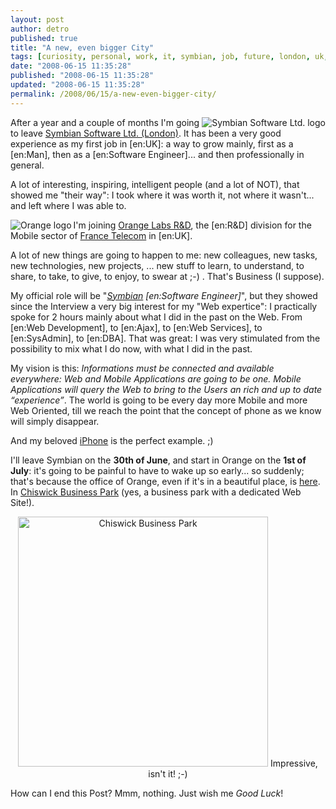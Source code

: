 ```yaml
---
layout: post
author: detro
published: true
title: "A new, even bigger City"
tags: [curiosity, personal, work, it, symbian, job, future, london, uk, english, orange, professional, opportunity, grow]
date: "2008-06-15 11:35:28"
published: "2008-06-15 11:35:28"
updated: "2008-06-15 11:35:28"
permalink: /2008/06/15/a-new-even-bigger-city/
---
```


<img src="http://www.symbian.com/images/logos/symbian.png" alt="Symbian Software Ltd. logo" align="right" /> After a year and a couple of months I'm going to leave <a href="http://www.symbian.com/about/contact/london/london.html">Symbian Software Ltd. (London)</a>. It has been a very good experience as my first job in [en:UK]: a way to grow mainly, first as a [en:Man], then as a [en:Software Engineer]... and then professionally in general.

A lot of interesting, inspiring, intelligent people (and a lot of NOT), that showed me "their way": I took where it was worth it, not where it wasn't... and left where I was able to.

<!--more-->
<img src="http://www.crossinnov.com/fr/Portals/4/image/logo_orange.gif" alt="Orange logo" align="left" /> I'm joining <a href="http://www.francetelecom.com/en_EN/group/global_footprint/countries/uk/uk-lab.html">Orange Labs R&D</a>, the [en:R&D] division for the Mobile sector of <a href="http://www.francetelecom.com/en_EN/">France Telecom</a> in [en:UK].

A lot of new things are going to happen to me: new colleagues, new tasks, new technologies, new projects, ... new stuff to learn, to understand, to share, to take, to give, to enjoy, to swear at ;-) . That's Business (I suppose).

My official role will be "<em><a href="http://www.symbian.com/">Symbian</a> [en:Software Engineer]</em>", but they showed since the Interview a very big interest for my "Web expertice": I practically spoke for 2 hours mainly about what I did in the past on the Web. From [en:Web Development], to [en:Ajax], to [en:Web Services], to [en:SysAdmin], to [en:DBA].
That was great: I was very stimulated from the possibility to mix what I do now, with what I did in the past.

My vision is this: <em>Informations must be connected and available everywhere: Web and Mobile Applications are going to be one. Mobile Applications will query the Web to bring to the Users an rich and up to date “experience”</em>. The world is going to be every day more Mobile and more Web Oriented, till we reach the point that the concept of phone as we know will simply disappear.

And my beloved <a href="http://en.wikipedia.org/wiki/iPhone">iPhone</a> is the perfect example. ;)

I'll leave Symbian on the <strong>30th of June</strong>, and start in Orange on the <strong>1st of July</strong>: it's going to be painful to have to wake up so early... so suddenly; that's because the office of Orange, even if it's in a beautiful place, is <a href="http://maps.google.co.uk/maps?f=d&hl=en&geocode=&saddr=se1+8lx&daddr=w4+5ya&sll=51.496727,-0.273867&sspn=0.007681,0.021608&ie=UTF8&ll=51.499126,-0.191917&spn=0.061447,0.172863&z=13">here</a>. In <a href="http://www.enjoy-work.com/html/theidea.html">Chiswick Business Park</a> (yes, a business park with a dedicated Web Site!).
<div align="center"><img src="http://www.enjoy-work.com/media/images/largeImages/i16.jpg" width="400" alt="Chiswick Business Park" />
Impressive, isn't it! ;-) </div>

How can I end this Post?
Mmm, nothing. Just wish me <em>Good Luck</em>!

